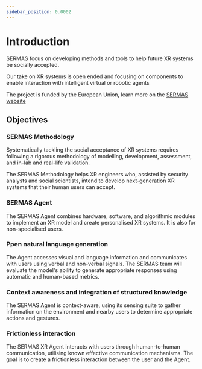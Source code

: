 ```yaml
---
sidebar_position: 0.0002
---
```


# Introduction

SERMAS focus on developing methods and tools to help future XR systems be socially accepted. 

Our take on XR systems is open ended and focusing on components to enable interaction with intelligent virtual or robotic agents

The project is funded by the European Union, learn more on the [SERMAS website](https://sermasproject.eu/)

## Objectives

### SERMAS Methodology
Systematically tackling the social acceptance of XR systems requires following a rigorous methodology of modelling, development, assessment, and in-lab and real-life validation. 

The SERMAS Methodology helps XR engineers who, assisted by security analysts and social scientists, intend to develop next-generation XR systems that their human users can accept.

### SERMAS Agent
The SERMAS Agent combines hardware, software, and algorithmic modules to implement an XR model and create personalised XR systems. It is also for non-specialised users.

### Ppen natural language generation
The Agent accesses visual and language information and communicates with users using verbal and non-verbal signals. 
The SERMAS team will evaluate the model's ability to generate appropriate responses using automatic and human-based metrics.

### Context awareness and integration of structured knowledge
The SERMAS Agent is context-aware, using its sensing suite to gather information on the environment and nearby users to determine appropriate actions and gestures.

### Frictionless interaction
The SERMAS XR Agent interacts with users through human-to-human communication, utilising known effective communication mechanisms. The goal is to create a frictionless interaction between the user and the Agent.
